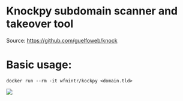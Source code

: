 # Knockpy subdomain scanner and takeover tool
Source: <https://github.com/guelfoweb/knock>  

# Basic usage:
```
docker run --rm -it wfnintr/kockpy <domain.tld>
```

![](https://user-images.githubusercontent.com/41558/29026398-dcd76fba-7b7b-11e7-9aa8-344637522c76.png)


